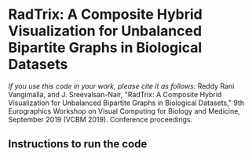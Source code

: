 # RadTrix: A Composite Hybrid Visualization for Unbalanced Bipartite Graphs in Biological Datasets
_If you use this code in your work, please cite it as follows:_
Reddy Rani Vangimalla, and J. Sreevalsan-Nair, "RadTrix: A Composite Hybrid Visualization for
Unbalanced Bipartite Graphs in Biological Datasets," 9th Eurographics Workshop on Visual Computing for Biology and Medicine, September 2019 (VCBM 2019).
Conference proceedings.

## Instructions to run the code
